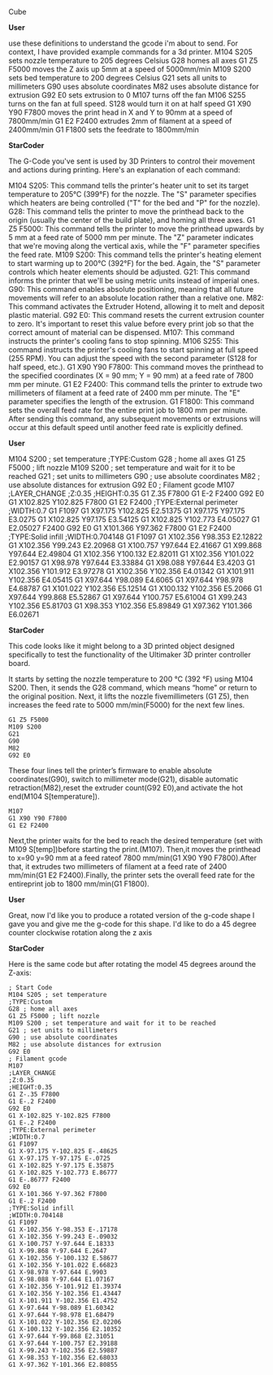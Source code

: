 Cube

**User**

use these definitions to understand the gcode i'm about to send. For context, I have provided example commands for a 3d printer.
M104 S205 sets nozzle temperature to 205 degrees Celsius
G28 homes all axes
G1 Z5 F5000 moves the Z axis up 5mm at a speed of 5000mm/min
M109 S200 sets bed temperature to 200 degrees Celsius
G21 sets all units to millimeters
G90 uses absolute coordinates
M82 uses absolute distance for extrusion
G92 E0 sets extrusion to 0
M107 turns off the fan
M106 S255 turns on the fan at full speed. S128 would turn it on at half speed
G1 X90 Y90 F7800 moves the print head in X and Y to 90mm at a speed of 7800mm/min
G1 E2 F2400 extrudes 2mm of filament at a speed of 2400mm/min
G1 F1800 sets the feedrate to 1800mm/min

**StarCoder**

The G-Code you've sent is used by 3D Printers to control their movement and actions during printing. Here's an explanation of each command:

M104 S205: This command tells the printer's heater unit to set its target temperature to 205°C (399°F) for the nozzle. The "S" parameter specifies which heaters are being controlled ("T" for the bed and "P" for the nozzle).
G28: This command tells the printer to move the printhead back to the origin (usually the center of the build plate), and homing all three axes.
G1 Z5 F5000: This command tells the printer to move the printhead upwards by 5 mm at a feed rate of 5000 mm per minute. The "Z" parameter indicates that we're moving along the vertical axis, while the "F" parameter specifies the feed rate.
M109 S200: This command tells the printer's heating element to start warming up to 200°C (392°F) for the bed. Again, the "S" parameter controls which heater elements should be adjusted.
G21: This command informs the printer that we'll be using metric units instead of imperial ones.
G90: This command enables absolute positioning, meaning that all future movements will refer to an absolute location rather than a relative one.
M82: This command activates the Extruder Hotend, allowing it to melt and deposit plastic material.
G92 E0: This command resets the current extrusion counter to zero. It's important to reset this value before every print job so that the correct amount of material can be dispensed.
M107: This command instructs the printer's cooling fans to stop spinning.
M106 S255: This command instructs the printer's cooling fans to start spinning at full speed (255 RPM). You can adjust the speed with the second parameter (S128 for half speed, etc.).
G1 X90 Y90 F7800: This command moves the printhead to the specified coordinates (X = 90 mm; Y = 90 mm) at a feed rate of 7800 mm per minute.
G1 E2 F2400: This command tells the printer to extrude two millimeters of filament at a feed rate of 2400 mm per minute. The "E" parameter specifies the length of the extrusion.
G1 F1800: This command sets the overall feed rate for the entire print job to 1800 mm per minute. After sending this command, any subsequent movements or extrusions will occur at this default speed until another feed rate is explicitly defined.

**User**

M104 S200 ; set temperature
;TYPE:Custom
G28 ; home all axes
G1 Z5 F5000 ; lift nozzle
M109 S200 ; set temperature and wait for it to be reached
G21 ; set units to millimeters
G90 ; use absolute coordinates
M82 ; use absolute distances for extrusion
G92 E0
; Filament gcode
M107
;LAYER_CHANGE
;Z:0.35
;HEIGHT:0.35
G1 Z.35 F7800
G1 E-2 F2400
G92 E0
G1 X102.825 Y102.825 F7800
G1 E2 F2400
;TYPE:External perimeter
;WIDTH:0.7
G1 F1097
G1 X97.175 Y102.825 E2.51375
G1 X97.175 Y97.175 E3.0275
G1 X102.825 Y97.175 E3.54125
G1 X102.825 Y102.773 E4.05027
G1 E2.05027 F2400
G92 E0
G1 X101.366 Y97.362 F7800
G1 E2 F2400
;TYPE:Solid infill
;WIDTH:0.704148
G1 F1097
G1 X102.356 Y98.353 E2.12822
G1 X102.356 Y99.243 E2.20968
G1 X100.757 Y97.644 E2.41667
G1 X99.868 Y97.644 E2.49804
G1 X102.356 Y100.132 E2.82011
G1 X102.356 Y101.022 E2.90157
G1 X98.978 Y97.644 E3.33884
G1 X98.088 Y97.644 E3.4203
G1 X102.356 Y101.912 E3.97278
G1 X102.356 Y102.356 E4.01342
G1 X101.911 Y102.356 E4.05415
G1 X97.644 Y98.089 E4.6065
G1 X97.644 Y98.978 E4.68787
G1 X101.022 Y102.356 E5.12514
G1 X100.132 Y102.356 E5.2066
G1 X97.644 Y99.868 E5.52867
G1 X97.644 Y100.757 E5.61004
G1 X99.243 Y102.356 E5.81703
G1 X98.353 Y102.356 E5.89849
G1 X97.362 Y101.366 E6.02671

**StarCoder**

This code looks like it might belong to a 3D printed object designed specifically to test the functionality of the Ultimaker 3D printer controller board.

It starts by setting the nozzle temperature to 200 °C (392 °F) using M104 S200. Then, it sends the G28 command, which means “home” or return to the original position. Next, it lifts the nozzle fivemillimeters (G1 Z5), then increases the feed rate to 5000 mm/min(F5000) for the next few lines.

```
G1 Z5 F5000
M109 S200
G21
G90
M82
G92 E0
```

These four lines tell the printer’s firmware to enable absolute coordinates(G90), switch to millimeter mode(G21), disable automatic retraction(M82),reset the extruder count(G92 E0),and activate the hot end(M104 S[temperature]).

```
M107
G1 X90 Y90 F7800
G1 E2 F2400
```

Next,the printer waits for the bed to reach the desired temperature (set with M109 S[temp])before starting the print.(M107). Then,it moves the printhead to x=90 y=90 mm at a feed rateof 7800 mm/min(G1 X90 Y90 F7800).After that, it extrudes two millimeters of filament at a feed rate of 2400 mm/min(G1 E2 F2400).Finally, the printer sets the overall feed rate for the entireprint job to 1800 mm/min(G1 F1800).

**User**

Great, now I'd like you to produce a rotated version of the g-code shape I gave you and give me the g-code for this shape. I'd like to do a 45 degree counter clockwise rotation along the z axis

**StarCoder**


Here is the same code but after rotating the model 45 degrees around the Z-axis:

```
; Start Code
M104 S205 ; set temperature
;TYPE:Custom
G28 ; home all axes
G1 Z5 F5000 ; lift nozzle
M109 S200 ; set temperature and wait for it to be reached
G21 ; set units to millimeters
G90 ; use absolute coordinates
M82 ; use absolute distances for extrusion
G92 E0
; Filament gcode
M107
;LAYER_CHANGE
;Z:0.35
;HEIGHT:0.35
G1 Z-.35 F7800
G1 E-.2 F2400
G92 E0
G1 X-102.825 Y-102.825 F7800
G1 E-.2 F2400
;TYPE:External perimeter
;WIDTH:0.7
G1 F1097
G1 X-97.175 Y-102.825 E-.48625
G1 X-97.175 Y-97.175 E-.0725
G1 X-102.825 Y-97.175 E.35875
G1 X-102.825 Y-102.773 E.86777
G1 E-.86777 F2400
G92 E0
G1 X-101.366 Y-97.362 F7800
G1 E-.2 F2400
;TYPE:Solid infill
;WIDTH:0.704148
G1 F1097
G1 X-102.356 Y-98.353 E-.17178
G1 X-102.356 Y-99.243 E-.09032
G1 X-100.757 Y-97.644 E.18333
G1 X-99.868 Y-97.644 E.2647
G1 X-102.356 Y-100.132 E.58677
G1 X-102.356 Y-101.022 E.66823
G1 X-98.978 Y-97.644 E.9903
G1 X-98.088 Y-97.644 E1.07167
G1 X-102.356 Y-101.912 E1.39374
G1 X-102.356 Y-102.356 E1.43447
G1 X-101.911 Y-102.356 E1.4752
G1 X-97.644 Y-98.089 E1.60342
G1 X-97.644 Y-98.978 E1.68479
G1 X-101.022 Y-102.356 E2.02206
G1 X-100.132 Y-102.356 E2.10352
G1 X-97.644 Y-99.868 E2.31051
G1 X-97.644 Y-100.757 E2.39188
G1 X-99.243 Y-102.356 E2.59887
G1 X-98.353 Y-102.356 E2.68033
G1 X-97.362 Y-101.366 E2.80855
```